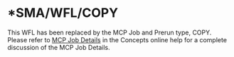 # *SMA/WFL/COPY

This WFL has been replaced by the MCP Job and Prerun type, COPY. Please refer to [MCP Job Details](https://help.smatechnologies.com/opcon/core/job-types/mcp) in the Concepts online help for a complete discussion of the MCP Job Details.



